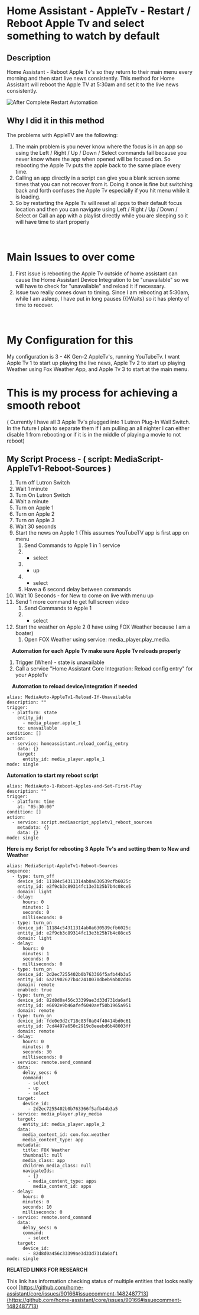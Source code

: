 # Home Assistant - AppleTv - Restart / Reboot Apple Tv and select something to watch by default #
    
## Description

Home Assistant - Reboot Apple Tv's so they return to their main menu every morning and then start live news consistently. This method for Home Assistant will reboot the Apple TV at 5:30am and set it to the live news consistently.

![After Complete Restart Automation](https://github.com/crazy-craig/Restart-Reboot-Apple-Tv/assets/153091268/54a8c4d1-5aa2-4454-abf1-480a72c06f1d)


## Why I did it in this method

The problems with AppleTV are the following:
1. The main problem is you never know where the focus is in an app so using the Left / Right / Up / Down / Select commands fail because you never know where the app when opened will be focused on. So rebooting the Apple Tv puts the apple back to the same place every time.
2. Calling an app directly in a script can give you a blank screen some times that you can not recover from it. Doing it once is fine but switching back and forth confuses the Apple Tv especially if you hit menu while it is loading.
3. So by restarting the Apple Tv will reset all apps to their default focus location and then you can navigate using Left / Right / Up / Down / Select or Call an app with a playlist directly while you are sleeping so it will have time to start properly

⠀
# Main Issues to over come

1. First issue is rebooting the Apple Tv outside of home assistant can cause the Home Assistant Device Integration to be "unavailable" so we will have to check for "unavailable" and reload it if necessary.
2. Issue two really comes down to timing. Since I am rebooting at 5:30am, while I am asleep, I have put in long pauses ({}Waits) so it has plenty of time to recover.

⠀
# My Configuration for this

My configuration is 3 - 4K Gen-2 AppleTv's, running YouTubeTv. I want Apple Tv 1 to start up playing the live news, Apple Tv 2 to start up playing Weather using Fox Weather App, and Apple Tv 3 to start at the main menu.

# This is my process for achieving a smooth reboot

( Currently I have all 3 Apple Tv's plugged into 1 Lutron Plug-In Wall Switch. In the future I plan to separate them if I am pulling an all nighter I can either disable 1 from rebooting or if it is in the middle of playing a movie to not reboot)

## My Script Process - ( script: MediaScript-AppleTv1-Reboot-Sources )

1. Turn off Lutron Switch
2. Wait 1 minute
3. Turn On Lutron Switch
4. Wait a minute
5. Turn on Apple 1
6. Turn on Apple 2
7. Turn on Apple 3
8. Wait 30 seconds
9. Start the news on Apple 1 (This assumes YouTubeTV app is first app on menu
	1. Send Commands to Apple 1 in 1 service
	2. - select
	3. - up
	4. - select
	5. Have a 6 second delay between commands
10. Wait 10 Seconds - for New to come on live with menu up
11. Send 1 more command to get full screen video
	1. Send Commands to Apple 1
	2. - select
12. Start the weather on Apple 2 (I have using FOX Weather because I am a boater)
	1. Open FOX Weather using service: media_player.play_media.

⠀
**Automation for each Apple Tv make sure Apple Tv reloads properly**
1. Trigger (When) - state is unavailable
2. Call a service "Home Assistant Core Integration: Reload config entry" for your AppleTv

⠀
**Automation to reload device/integration if needed**

```
alias: MediaAuto-AppleTv1-Reload-If-Unavailable
description: ""
trigger:
  - platform: state
    entity_id:
      - media_player.apple_1
    to: unavailable
condition: []
action:
  - service: homeassistant.reload_config_entry
    data: {}
    target:
      entity_id: media_player.apple_1
mode: single
```

**Automation to start my reboot script**

```
alias: MediaAuto-1-Reboot-Apples-and-Set-First-Play
description: ""
trigger:
  - platform: time
    at: "05:30:00"
condition: []
action:
  - service: script.mediascript_appletv1_reboot_sources
    metadata: {}
    data: {}
mode: single
```

**Here is my Script for rebooting 3 Apple Tv's and setting them to New and Weather**

```
alias: MediaScript-AppleTv1-Reboot-Sources
sequence:
  - type: turn_off
    device_id: 11184c54311314ab0a630539cfb6025c
    entity_id: e2f9cb3c89314fc13e3b25b7b4c08ce5
    domain: light
  - delay:
      hours: 0
      minutes: 1
      seconds: 0
      milliseconds: 0
  - type: turn_on
    device_id: 11184c54311314ab0a630539cfb6025c
    entity_id: e2f9cb3c89314fc13e3b25b7b4c08ce5
    domain: light
  - delay:
      hours: 0
      minutes: 1
      seconds: 0
      milliseconds: 0
  - type: turn_on
    device_id: 2d2ec7255402b0b763366f5afb44b3a5
    entity_id: 6a21902627b4c2410070dbeb9ab02d46
    domain: remote
    enabled: true
  - type: turn_on
    device_id: 82d8d0a456c33399ae3d33d731da6af1
    entity_id: e6692e9b46afef6040aef50b1965a951
    domain: remote
  - type: turn_on
    device_id: fde0e3d2c718c83f0a04f40414bd0c61
    entity_id: 7cd4497a650c2919c8eeebd6b48003ff
    domain: remote
  - delay:
      hours: 0
      minutes: 0
      seconds: 30
      milliseconds: 0
  - service: remote.send_command
    data:
      delay_secs: 6
      command:
        - select
        - up
        - select
    target:
      device_id:
        - 2d2ec7255402b0b763366f5afb44b3a5
  - service: media_player.play_media
    target:
      entity_id: media_player.apple_2
    data:
      media_content_id: com.fox.weather
      media_content_type: app
    metadata:
      title: FOX Weather
      thumbnail: null
      media_class: app
      children_media_class: null
      navigateIds:
        - {}
        - media_content_type: apps
          media_content_id: apps
  - delay:
      hours: 0
      minutes: 0
      seconds: 10
      milliseconds: 0
  - service: remote.send_command
    data:
      delay_secs: 6
      command:
        - select
    target:
      device_id:
        - 82d8d0a456c33399ae3d33d731da6af1
mode: single
```

**RELATED LINKS FOR RESEARCH**

This link has information checking status of multiple entities that looks really cool
[https://github.com/home-assistant/core/issues/90166#issuecomment-1482487713](https://github.com/home-assistant/core/issues/90166#issuecomment-1482487713)
